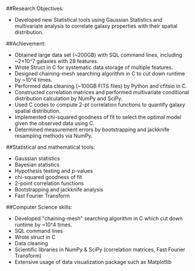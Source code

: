 ##Research Objectives:  
- Developed new Statistical tools using Gaussian Statistics and multivariate analysis to correlate galaxy properties with their spatial distribution.  

##Achievement:  
- Obtained large data set (~200GB) with SQL command lines, including ~2×10^7 galaxies with 28 features.
- Wrote Struct in C for systematic data storage of multiple features.
- Designed chaining-mesh searching algorithm in C to cut down runtime by ~10^4 times.
- Performed data cleaning (~100GB FITS files) by Python and cfitsio in C.
- Constructed correlation matrices and performed multivariate conditional distribution calculation by NumPy and SciPy.
- Used C codes to compute 2-pt correlation functions to quantify galaxy spatial distribution.
- Implemented chi-squared goodness of fit to select the optimal model given the observed data using C.
- Determined measurement errors by bootstrapping and jackknife resampling methods via NumPy.

##Statistical and mathematical tools:  
- Gaussian statistics
- Bayesian statistics
- Hypothesis testing and p-values
- chi-squared goodness of fit
- 2-point correlation functions
- Bootstrapping and jackknife analysis
- Fast Fourier Transform

##Computer Science skills:  
- Developed "chaining-mesh" searching algorithm in C which cut down runtime by ~10^4 times. 
- SQL command lines
- Wrote struct in C
- Data cleaning
- Scientific libraries in NumPy & SciPy (correlation matrices, Fast Fourier Transform)
- Extensive usage of data visualization package such as Matplotlib
